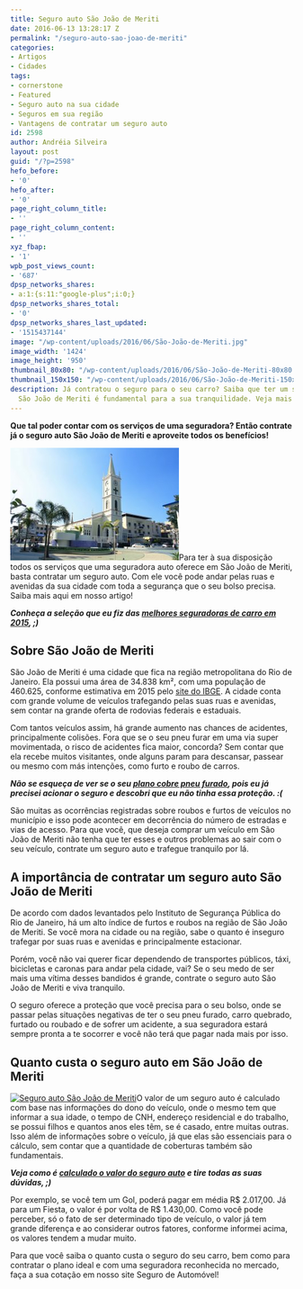 ```yaml
---
title: Seguro auto São João de Meriti
date: 2016-06-13 13:28:17 Z
permalink: "/seguro-auto-sao-joao-de-meriti"
categories:
- Artigos
- Cidades
tags:
- cornerstone
- Featured
- Seguro auto na sua cidade
- Seguros em sua região
- Vantagens de contratar um seguro auto
id: 2598
author: Andréia Silveira
layout: post
guid: "/?p=2598"
hefo_before:
- '0'
hefo_after:
- '0'
page_right_column_title:
- ''
page_right_column_content:
- ''
xyz_fbap:
- '1'
wpb_post_views_count:
- '687'
dpsp_networks_shares:
- a:1:{s:11:"google-plus";i:0;}
dpsp_networks_shares_total:
- '0'
dpsp_networks_shares_last_updated:
- '1515437144'
image: "/wp-content/uploads/2016/06/São-João-de-Meriti.jpg"
image_width: '1424'
image_height: '950'
thumbnail_80x80: "/wp-content/uploads/2016/06/São-João-de-Meriti-80x80.jpg"
thumbnail_150x150: "/wp-content/uploads/2016/06/São-João-de-Meriti-150x150.jpg"
description: Já contratou o seguro para o seu carro? Saiba que ter um seguro auto
  São João de Meriti é fundamental para a sua tranquilidade. Veja mais em nosso artigo.
---
```


**Que tal poder contar com os serviços de uma seguradora? Então contrate já o seguro auto São João de Meriti e aproveite todos os benefícios!**

[<img class="alignleft wp-image-3217 size-medium" title="Seguro auto São João de Meriti" src="/wp-content/uploads/2016/06/São-João-de-Meriti-300x200.jpg" alt="Seguro auto São João de Meriti" width="300" height="200" />](/wp-content/uploads/2016/06/São-João-de-Meriti.jpg)Para ter à sua disposição todos os serviços que uma seguradora auto oferece em São João de Meriti, basta contratar um seguro auto. Com ele você pode andar pelas ruas e avenidas da sua cidade com toda a segurança que o seu bolso precisa. Saiba mais aqui em nosso artigo!

**_Conheça a seleção que eu fiz das <a href="/melhores-seguradoras-de-carro-2015/" target="_blank">melhores seguradoras de carro em 2015</a>, ;)_**

## Sobre São João de Meriti

São João de Meriti é uma cidade que fica na região metropolitana do Rio de Janeiro. Ela possui uma área de 34.838 km², com uma população de 460.625, conforme estimativa em 2015 pelo <a href="http://cidades.ibge.gov.br/xtras/perfil.php?codmun=330510" target="_blank">site do IBGE</a>. A cidade conta com grande volume de veículos trafegando pelas suas ruas e avenidas, sem contar na grande oferta de rodovias federais e estaduais.

Com tantos veículos assim, há grande aumento nas chances de acidentes, principalmente colisões. Fora que se o seu pneu furar em uma via super movimentada, o risco de acidentes fica maior, concorda? Sem contar que ela recebe muitos visitantes, onde alguns param para descansar, passear ou mesmo com más intenções, como furto e roubo de carros.

_**Não se esqueça de ver se o seu <a href="/seguro-carro-pneu-furado" target="_blank">plano cobre pneu furado</a>, pois eu já precisei acionar o seguro e descobri que eu não tinha essa proteção. :(**_

São muitas as ocorrências registradas sobre roubos e furtos de veículos no município e isso pode acontecer em decorrência do número de estradas e vias de acesso. Para que você, que deseja comprar um veículo em São João de Meriti não tenha que ter esses e outros problemas ao sair com o seu veículo, contrate um seguro auto e trafegue tranquilo por lá.

## A importância de contratar um seguro auto São João de Meriti

De acordo com dados levantados pelo Instituto de Segurança Pública do Rio de Janeiro, há um alto índice de furtos e roubos na região de São João de Meriti. Se você mora na cidade ou na região, sabe o quanto é inseguro trafegar por suas ruas e avenidas e principalmente estacionar.

Porém, você não vai querer ficar dependendo de transportes públicos, táxi, bicicletas e caronas para andar pela cidade, vai? Se o seu medo de ser mais uma vítima desses bandidos é grande, contrate o seguro auto São João de Meriti e viva tranquilo.

O seguro oferece a proteção que você precisa para o seu bolso, onde se passar pelas situações negativas de ter o seu pneu furado, carro quebrado, furtado ou roubado e de sofrer um acidente, a sua seguradora estará sempre pronta a te socorrer e você não terá que pagar nada mais por isso.

## Quanto custa o seguro auto em São João de Meriti

[<img class="alignleft wp-image-3218 size-full" title="Seguro auto São João de Meriti" src="/wp-content/uploads/2016/06/Seguro-auto-São-João-de-Meriti.jpg" alt="Seguro auto São João de Meriti" width="276" height="183" srcset="/wp-content/uploads/2016/06/Seguro-auto-São-João-de-Meriti.jpg 276w, /wp-content/uploads/2016/06/Seguro-auto-São-João-de-Meriti-250x166.jpg 250w, /wp-content/uploads/2016/06/Seguro-auto-São-João-de-Meriti-120x80.jpg 120w" sizes="(max-width: 276px) 100vw, 276px" />](/wp-content/uploads/2016/06/Seguro-auto-São-João-de-Meriti.jpg)O valor de um seguro auto é calculado com base nas informações do dono do veículo, onde o mesmo tem que informar a sua idade, o tempo de CNH, endereço residencial e do trabalho, se possui filhos e quantos anos eles têm, se é casado, entre muitas outras. Isso além de informações sobre o veículo, já que elas são essenciais para o cálculo, sem contar que a quantidade de coberturas também são fundamentais.

**_Veja como é <a href="/calculo-valor-seguro-carro" target="_blank">calculado o valor do seguro auto</a> e tire todas as suas dúvidas, ;)_**

Por exemplo, se você tem um Gol, poderá pagar em média R$ 2.017,00. Já para um Fiesta, o valor é por volta de R$ 1.430,00. Como você pode perceber, só o fato de ser determinado tipo de veículo, o valor já tem grande diferença e ao considerar outros fatores, conforme informei acima, os valores tendem a mudar muito.

Para que você saiba o quanto custa o seguro do seu carro, bem como para contratar o plano ideal e com uma seguradora reconhecida no mercado, faça a sua cotação em nosso site Seguro de Automóvel!